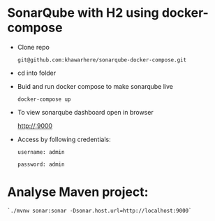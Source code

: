 # SonarQube with H2 using docker-compose

* Clone repo
  
    `git@github.com:khawarhere/sonarqube-docker-compose.git`

* cd into folder
  
* Buid and run docker compose to make sonarqube live

    `docker-compose up`

* To view sonarqube dashboard open in browser

    [http://<host-ip>:9000](http://localhost:9000)

* Access by following credentials:
 
    `username: admin`

    `password: admin`

# Analyse Maven project:

    `./mvnw sonar:sonar -Dsonar.host.url=http://localhost:9000`
